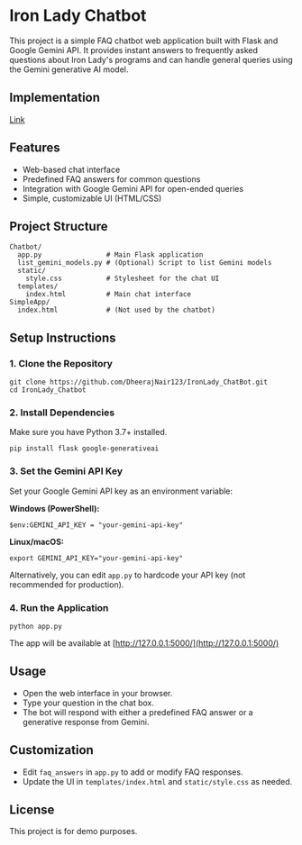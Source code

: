 # Iron Lady Chatbot

This project is a simple FAQ chatbot web application built with Flask and Google Gemini API. It provides instant answers to frequently asked questions about Iron Lady's programs and can handle general queries using the Gemini generative AI model.

## Implementation
[Link](https://youtu.be/CyPBkS_HAGU)

## Features
- Web-based chat interface
- Predefined FAQ answers for common questions
- Integration with Google Gemini API for open-ended queries
- Simple, customizable UI (HTML/CSS)

## Project Structure
```
Chatbot/
  app.py                # Main Flask application
  list_gemini_models.py # (Optional) Script to list Gemini models
  static/
    style.css           # Stylesheet for the chat UI
  templates/
    index.html          # Main chat interface
SimpleApp/
  index.html            # (Not used by the chatbot)
```

## Setup Instructions

### 1. Clone the Repository
```
git clone https://github.com/DheerajNair123/IronLady_ChatBot.git
cd IronLady_Chatbot
```

### 2. Install Dependencies
Make sure you have Python 3.7+ installed.

```
pip install flask google-generativeai
```

### 3. Set the Gemini API Key
Set your Google Gemini API key as an environment variable:

**Windows (PowerShell):**
```
$env:GEMINI_API_KEY = "your-gemini-api-key"
```
**Linux/macOS:**
```
export GEMINI_API_KEY="your-gemini-api-key"
```

Alternatively, you can edit `app.py` to hardcode your API key (not recommended for production).

### 4. Run the Application
```
python app.py
```
The app will be available at [http://127.0.0.1:5000/](http://127.0.0.1:5000/)

## Usage
- Open the web interface in your browser.
- Type your question in the chat box.
- The bot will respond with either a predefined FAQ answer or a generative response from Gemini.

## Customization
- Edit `faq_answers` in `app.py` to add or modify FAQ responses.
- Update the UI in `templates/index.html` and `static/style.css` as needed.

## License
This project is for demo purposes. 

